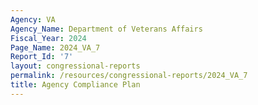 ```yaml
---
Agency: VA
Agency_Name: Department of Veterans Affairs
Fiscal_Year: 2024
Page_Name: 2024_VA_7
Report_Id: '7'
layout: congressional-reports
permalink: /resources/congressional-reports/2024_VA_7
title: Agency Compliance Plan
---
```

